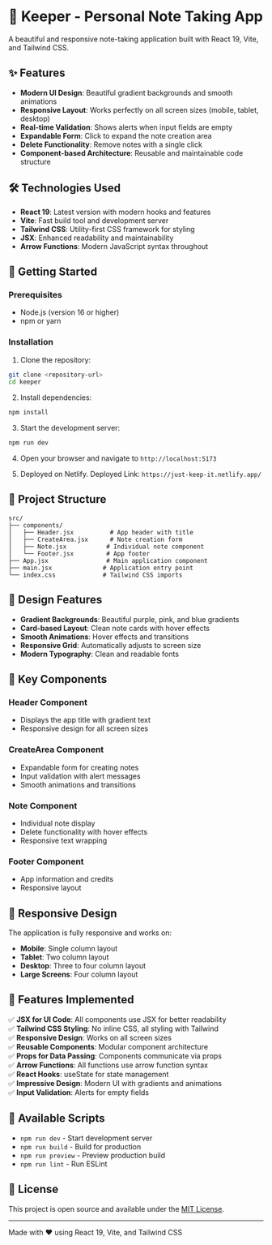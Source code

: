 # 📝 Keeper - Personal Note Taking App

A beautiful and responsive note-taking application built with React 19, Vite, and Tailwind CSS.

## ✨ Features

- **Modern UI Design**: Beautiful gradient backgrounds and smooth animations
- **Responsive Layout**: Works perfectly on all screen sizes (mobile, tablet, desktop)
- **Real-time Validation**: Shows alerts when input fields are empty
- **Expandable Form**: Click to expand the note creation area
- **Delete Functionality**: Remove notes with a single click
- **Component-based Architecture**: Reusable and maintainable code structure

## 🛠️ Technologies Used

- **React 19**: Latest version with modern hooks and features
- **Vite**: Fast build tool and development server
- **Tailwind CSS**: Utility-first CSS framework for styling
- **JSX**: Enhanced readability and maintainability
- **Arrow Functions**: Modern JavaScript syntax throughout

## 🚀 Getting Started

### Prerequisites

- Node.js (version 16 or higher)
- npm or yarn

### Installation

1. Clone the repository:
```bash
git clone <repository-url>
cd keeper
```

2. Install dependencies:
```bash
npm install
```

3. Start the development server:
```bash
npm run dev
```

4. Open your browser and navigate to `http://localhost:5173`
   
5. Deployed on Netlify.
   Deployed Link: `https://just-keep-it.netlify.app/`

## 📁 Project Structure

```
src/
├── components/
│   ├── Header.jsx          # App header with title
│   ├── CreateArea.jsx      # Note creation form
│   ├── Note.jsx           # Individual note component
│   └── Footer.jsx         # App footer
├── App.jsx                # Main application component
├── main.jsx              # Application entry point
└── index.css             # Tailwind CSS imports
```

## 🎨 Design Features

- **Gradient Backgrounds**: Beautiful purple, pink, and blue gradients
- **Card-based Layout**: Clean note cards with hover effects
- **Smooth Animations**: Hover effects and transitions
- **Responsive Grid**: Automatically adjusts to screen size
- **Modern Typography**: Clean and readable fonts

## 🔧 Key Components

### Header Component
- Displays the app title with gradient text
- Responsive design for all screen sizes

### CreateArea Component
- Expandable form for creating notes
- Input validation with alert messages
- Smooth animations and transitions

### Note Component
- Individual note display
- Delete functionality with hover effects
- Responsive text wrapping

### Footer Component
- App information and credits
- Responsive layout

## 📱 Responsive Design

The application is fully responsive and works on:
- **Mobile**: Single column layout
- **Tablet**: Two column layout
- **Desktop**: Three to four column layout
- **Large Screens**: Four column layout

## 🎯 Features Implemented

✅ **JSX for UI Code**: All components use JSX for better readability  
✅ **Tailwind CSS Styling**: No inline CSS, all styling with Tailwind  
✅ **Responsive Design**: Works on all screen sizes  
✅ **Reusable Components**: Modular component architecture  
✅ **Props for Data Passing**: Components communicate via props  
✅ **Arrow Functions**: All functions use arrow function syntax  
✅ **React Hooks**: useState for state management  
✅ **Impressive Design**: Modern UI with gradients and animations  
✅ **Input Validation**: Alerts for empty fields  

## 🚀 Available Scripts

- `npm run dev` - Start development server
- `npm run build` - Build for production
- `npm run preview` - Preview production build
- `npm run lint` - Run ESLint

## 📄 License

This project is open source and available under the [MIT License](LICENSE).

---

Made with ❤️ using React 19, Vite, and Tailwind CSS